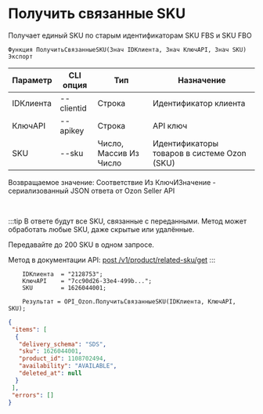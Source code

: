 ﻿---
sidebar_position: 17
---

# Получить связанные SKU
 Получает единый SKU по старым идентификаторам SKU FBS и SKU FBO



`Функция ПолучитьСвязанныеSKU(Знач IDКлиента, Знач КлючAPI, Знач SKU) Экспорт`

  | Параметр | CLI опция | Тип | Назначение |
  |-|-|-|-|
  | IDКлиента | --clientid | Строка | Идентификатор клиента |
  | КлючAPI | --apikey | Строка | API ключ |
  | SKU | --sku | Число, Массив Из Число | Идентификаторы товаров в системе Ozon (SKU) |

  
  Возвращаемое значение:   Соответствие Из КлючИЗначение - сериализованный JSON ответа от Ozon Seller API

<br/>

:::tip
В ответе будут все SKU, связанные с переданными. Метод может обработать любые SKU, даже скрытые или удалённые.

 Передавайте до 200 SKU в одном запросе.

 Метод в документации API: [post /v1/product/related-sku/get](https://docs.ozon.ru/api/seller/#operation/ProductAPI_ProductGetRelatedSKU)
:::
<br/>


```bsl title="Пример кода"
    IDКлиента  = "2128753";
    КлючAPI    = "7cc90d26-33e4-499b...";
    SKU        = 1626044001;

    Результат = OPI_Ozon.ПолучитьСвязанныеSKU(IDКлиента, КлючAPI, SKU);
```
    



```json title="Результат"
{
 "items": [
  {
   "delivery_schema": "SDS",
   "sku": 1626044001,
   "product_id": 1108702494,
   "availability": "AVAILABLE",
   "deleted_at": null
  }
 ],
 "errors": []
}
```
